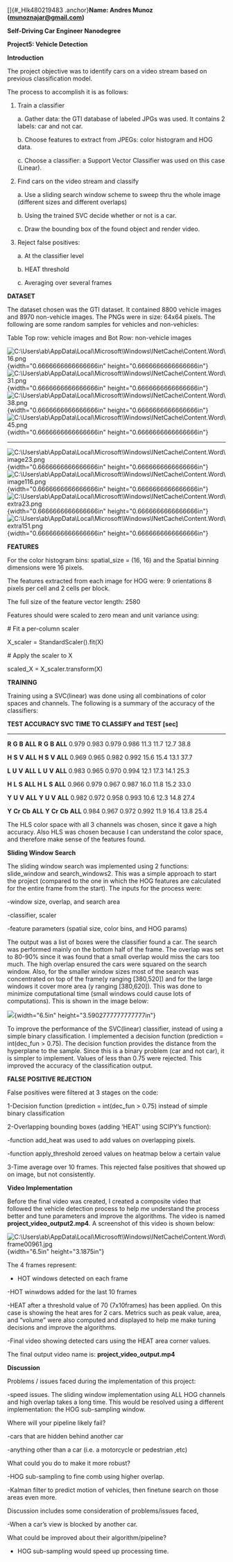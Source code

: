 []{#_Hlk480219483 .anchor}**Name: Andres Munoz (munoznajar@gmail.com)**

**Self-Driving Car Engineer Nanodegree**

**Project5: Vehicle Detection**

**Introduction**

The project objective was to identify cars on a video stream based on
previous classification model.

The process to accomplish it is as follows:

1.  Train a classifier

    a.  Gather data: the GTI database of labeled JPGs was used. It
        contains 2 labels: car and not car.

    b.  Choose features to extract from JPEGs: color histogram and HOG
        data.

    c.  Choose a classifier: a Support Vector Classifier was used on
        this case (Linear).

2.  Find cars on the video stream and classify

    a.  Use a sliding search window scheme to sweep thru the whole image
        (different sizes and different overlaps)

    b.  Using the trained SVC decide whether or not is a car.

    c.  Draw the bounding box of the found object and render video.

3.  Reject false positives:

    a.  At the classifier level

    b.  HEAT threshold

    c.  Averaging over several frames

**DATASET**

The dataset chosen was the GTI dataset. It contained 8800 vehicle images
and 8970 non-vehicle images. The PNGs were in size: 64x64 pixels. The
following are some random samples for vehicles and non-vehicles:

Table Top row: vehicle images and Bot Row: non-vehicle images

  ![C:\\Users\\ab\\AppData\\Local\\Microsoft\\Windows\\INetCache\\Content.Word\\16.png](media/image1.png){width="0.6666666666666666in" height="0.6666666666666666in"}        ![C:\\Users\\ab\\AppData\\Local\\Microsoft\\Windows\\INetCache\\Content.Word\\31.png](media/image2.png){width="0.6666666666666666in" height="0.6666666666666666in"}         ![C:\\Users\\ab\\AppData\\Local\\Microsoft\\Windows\\INetCache\\Content.Word\\38.png](media/image3.png){width="0.6666666666666666in" height="0.6666666666666666in"}        ![C:\\Users\\ab\\AppData\\Local\\Microsoft\\Windows\\INetCache\\Content.Word\\45.png](media/image4.png){width="0.6666666666666666in" height="0.6666666666666666in"}
  -------------------------------------------------------------------------------------------------------------------------------------------------------------------------- --------------------------------------------------------------------------------------------------------------------------------------------------------------------------- -------------------------------------------------------------------------------------------------------------------------------------------------------------------------- ---------------------------------------------------------------------------------------------------------------------------------------------------------------------------
  ![C:\\Users\\ab\\AppData\\Local\\Microsoft\\Windows\\INetCache\\Content.Word\\image23.png](media/image5.png){width="0.6666666666666666in" height="0.6666666666666666in"}   ![C:\\Users\\ab\\AppData\\Local\\Microsoft\\Windows\\INetCache\\Content.Word\\image116.png](media/image6.png){width="0.6666666666666666in" height="0.6666666666666666in"}   ![C:\\Users\\ab\\AppData\\Local\\Microsoft\\Windows\\INetCache\\Content.Word\\extra23.png](media/image7.png){width="0.6666666666666666in" height="0.6666666666666666in"}   ![C:\\Users\\ab\\AppData\\Local\\Microsoft\\Windows\\INetCache\\Content.Word\\extra151.png](media/image8.png){width="0.6666666666666666in" height="0.6666666666666666in"}

**FEATURES**

For the color histogram bins: spatial\_size = (16, 16) and the Spatial
binning dimensions were 16 pixels.

The features extracted from each image for HOG were: 9 orientations 8
pixels per cell and 2 cells per block.

The full size of the feature vector length: 2580

Features should were scaled to zero mean and unit variance using:

\# Fit a per-column scaler

X\_scaler = StandardScaler().fit(X)

\# Apply the scaler to X

scaled\_X = X\_scaler.transform(X)

**TRAINING**

Training using a SVC(linear) was done using all combinations of color
spaces and channels. The following is a summary of the accuracy of the
classifiers:

  **TEST ACCURACY SVC**            **TIME TO CLASSIFY and TEST \[sec\]**
  ----------------------- -------- --------------------------------------- --------- -- ------- -------- -------- ---------
  **R**                   **G**    **B**                                   **ALL**      **R**   **G**    **B**    **ALL**
  0.979                   0.983    0.979                                   0.986        11.3    11.7     12.7     38.8
                                                                                                                  
  **H**                   **S**    **V**                                   **ALL**      **H**   **S**    **V**    **ALL**
  0.969                   0.965    0.982                                   0.992        15.6    15.4     13.1     37.7
                                                                                                                  
  **L**                   **U**    **V**                                   **ALL**      **L**   **U**    **V**    **ALL**
  0.983                   0.965    0.970                                   0.994        12.1    17.3     14.1     25.3
                                                                                                                  
  **H**                   **L**    **S**                                   **ALL**      **H**   **L**    **S**    **ALL**
  0.966                   0.979    0.967                                   0.987        16.0    11.8     15.2     33.0
                                                                                                                  
  **Y**                   **U**    **V**                                   **ALL**      **Y**   **U**    **V**    **ALL**
  0.982                   0.972    0.958                                   0.993        10.6    12.3     14.8     27.4
                                                                                                                  
  **Y**                   **Cr**   **Cb**                                  **ALL**      **Y**   **Cr**   **Cb**   **ALL**
  0.984                   0.967    0.972                                   0.992        11.9    16.4     13.8     25.4

The HLS color space with all 3 channels was chosen, since it gave a high
accuracy. Also HLS was chosen because I can understand the color space,
and therefore make sense of the features found.

**Sliding Window Search**

The sliding window search was implemented using 2 functions:
slide\_window and search\_windows2. This was a simple approach to start
the project (compared to the one in which the HOG features are
calculated for the entire frame from the start). The inputs for the
process were:

-window size, overlap, and search area

-classifier, scaler

-feature parameters (spatial size, color bins, and HOG params)

The output was a list of boxes were the classifier found a car. The
search was performed mainly on the bottom half of the frame. The overlap
was set to 80-90% since it was found that a small overlap would miss the
cars too much. The high overlap ensured the cars were squared on the
search window. Also, for the smaller window sizes most of the search was
concentrated on top of the frame(y ranging \[380,520\]) and for the
large windows it cover more area (y ranging \[380,620\]). This was done
to minimize computational time (small windows could cause lots of
computations). This is shown in the image below:

![](media/image9.png){width="6.5in" height="3.5902777777777777in"}

To improve the performance of the SVC(linear) classifier, instead of
using a simple binary classification. I implemented a decision function
(prediction = int(dec\_fun &gt; 0.75). The decision function provides
the distance from the hyperplane to the sample. Since this is a binary
problem (car and not car), it is simpler to implement. Values of less
than 0.75 were rejected. This improved the accuracy of the
classification output.

**FALSE POSITIVE REJECTION**

False positives were filtered at 3 stages on the code:

1-Decision function (prediction = int(dec\_fun &gt; 0.75) instead of
simple binary classification

2-Overlapping bounding boxes (adding ‘HEAT’ using SCIPY’s function):

-function add\_heat was used to add values on overlapping pixels.

-function apply\_threshold zeroed values on heatmap below a certain
value

3-Time average over 10 frames. This rejected false positives that showed
up on image, but not consistently.

**Video Implementation**

Before the final video was created, I created a composite video that
followed the vehicle detection process to help me understand the process
better and tune parameters and improve the algorithms. The video is
named **project\_video\_output2.mp4**. A screenshot of this video is
shown below:

![C:\\Users\\ab\\AppData\\Local\\Microsoft\\Windows\\INetCache\\Content.Word\\frame00961.jpg](media/image10.jpeg){width="6.5in"
height="3.1875in"}

The 4 frames represent:

- HOT windows detected on each frame

-HOT winwdows added for the last 10 frames

-HEAT after a threshold value of 70 (7x10frames) has been applied. On
this case is showing the heat ares for 2 cars. Metrics such as peak
value, area, and “volume” were also computed and displayed to help me
make tuning decisions and improve the algorithms.

-Final video showing detected cars using the HEAT area corner values.

The final output video name is: **project\_video\_output.mp4**

**Discussion**

Problems / issues faced during the implementation of this project:

-speed issues. The sliding window implementation using ALL HOG channels
and high overlap takes a long time. This would be resolved using a
different implementation: the HOG sub-sampling window.

Where will your pipeline likely fail?

-cars that are hidden behind another car

-anything other than a car (i.e. a motorcycle or pedestrian ,etc)

What could you do to make it more robust?

-HOG sub-sampling to fine comb using higher overlap.

-Kalman filter to predict motion of vehicles, then finetune search on
those areas even more.

Discussion includes some consideration of problems/issues faced,

-When a car’s view is blocked by another car.

What could be improved about their algorithm/pipeline?

- HOG sub-sampling would speed up processing time.
